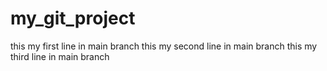 # my_git_project
this  my first line  in main branch 
this  my second  line  in main branch 
this  my third  line  in main branch
